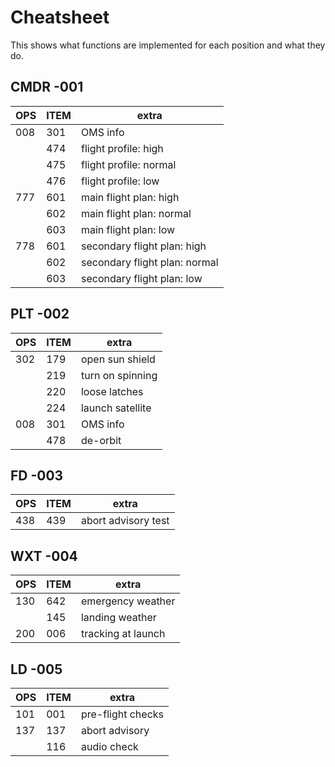 # Cheatsheet

This shows what functions are implemented for each position and what they do.

## CMDR -001

| OPS | ITEM | extra    |
|-----|------|----------|
| 008 | 301  | OMS info |
|     | 474  | flight profile: high |
|     | 475  | flight profile: normal |
|     | 476  | flight profile: low |
| 777 | 601  | main flight plan: high |
|     | 602  | main flight plan: normal |
|     | 603  | main flight plan: low |
| 778 | 601  | secondary flight plan: high |
|     | 602  | secondary flight plan: normal |
|     | 603  | secondary flight plan: low |

## PLT -002

| OPS | ITEM | extra    |
|-----|------|----------|
| 302 | 179  | open sun shield |
|     | 219  | turn on spinning |
|     | 220  | loose latches |
|     | 224  | launch satellite |
| 008 | 301  | OMS info |
|     | 478  | de-orbit |

## FD -003

| OPS | ITEM | extra    |
|-----|------|----------|
| 438 | 439  | abort advisory test |

## WXT -004

| OPS | ITEM | extra    |
|-----|------|----------|
| 130 | 642  | emergency weather |
|     | 145  | landing weather |
| 200 | 006  | tracking at launch |

## LD -005

| OPS | ITEM | extra    |
|-----|------|----------|
| 101 | 001  | pre-flight checks |
| 137 | 137  | abort advisory |
|     | 116  | audio check |